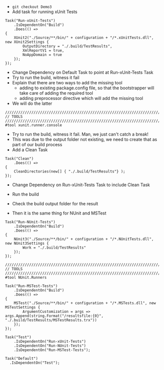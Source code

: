 * `git checkout Demo3`
* Add task for running xUnit Tests

```
Task("Run-xUnit-Tests")
    .IsDependentOn("Build")
    .Does(() =>
{
    XUnit2("./Source/**/bin/" + configuration + "/*.xUnitTests.dll", new XUnit2Settings {
        OutputDirectory = "./.build/TestResults",
        XmlReportV1 = true,
        NoAppDomain = true
    });
});
```

* Change Dependency on Default Task to point at Run-xUnit-Tests Task
* Try to run the build, witness it fail
* Explain that there are two ways to add the missing tool
  * adding to existing package.config file, so that the bootstrapper will take care of adding the required tool
  * adding preprocessor directive which will add the missing tool
* We will do the latter

```
///////////////////////////////////////////////////////////////////////////////
// TOOLS
///////////////////////////////////////////////////////////////////////////////
#tool xunit.runner.console
```

* Try to run the build, witness it fail.  Man, we just can't catch a break!
* This was due to the output folder not existing, we need to create that as part of our build process
* Add a Clean Task

```
Task("Clean")
    .Does(() =>
{
    CleanDirectories(new[] { "./.build/TestResults"} );
});
```

* Change Dependency on Run-xUnit-Tests Task to include Clean Task
* Run the build
* Check the build output folder for the result

* Then it is the same thing for NUnit and MSTest

```
Task("Run-NUnit-Tests")
    .IsDependentOn("Build")
    .Does(() =>
{
    NUnit3("./Source/**/bin/" + configuration + "/*.NUnitTests.dll", new NUnit3Settings {
        Work = "./.build/TestResults"
    });
});
```

```
///////////////////////////////////////////////////////////////////////////////
// TOOLS
///////////////////////////////////////////////////////////////////////////////
#tool NUnit.Runners
```

```
Task("Run-MSTest-Tests")
    .IsDependentOn("Build")
    .Does(() =>
{
    MSTest("./Source/**/bin/" + configuration + "/*.MSTests.dll", new MSTestSettings {
        ArgumentCustomization = args => args.Append(string.Format("/resultsfile:{0}", "./.build/TestResults/MSTestResults.trx"))
    });
});
```

```
Task("Test")
    .IsDependentOn("Run-xUnit-Tests")
    .IsDependentOn("Run-NUnit-Tests")
    .IsDependentOn("Run-MSTest-Tests");

Task("Default")
  .IsDependentOn("Test");
```